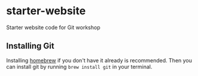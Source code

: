 # starter-website
Starter website code for Git workshop

## Installing Git
Installing [homebrew](https://brew.sh/) if you don't have it already is recommended. Then you can install git by running ```brew install git``` in your terminal.

